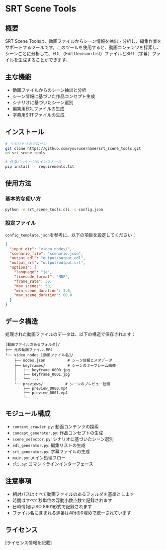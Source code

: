 # SRT Scene Tools

## 概要
SRT Scene Toolsは、動画ファイルからシーン情報を抽出・分析し、編集作業をサポートするツールです。このツールを使用すると、動画コンテンツを探索し、シーンごとに分析して、EDL（Edit Decision List）ファイルとSRT（字幕）ファイルを生成することができます。

## 主な機能
- 動画ファイルからのシーン抽出と分析
- シーン情報に基づいた作品コンセプト生成
- シナリオに基づいたシーン選別
- 編集用EDLファイルの生成
- 字幕用SRTファイルの生成

## インストール

```bash
# リポジトリのクローン
git clone https://github.com/yourusername/srt_scene_tools.git
cd srt_scene_tools

# 依存パッケージのインストール
pip install -r requirements.txt
```

## 使用方法

### 基本的な使い方
```bash
python -m srt_scene_tools.cli -c config.json
```

### 設定ファイル
`config_template.json`を参考に、以下の項目を設定してください：

```json
{
  "input_dir": "video_nodes/",
  "scenario_file": "scenario.json",
  "output_edl": "output/output.edl",
  "output_srt": "output/output.srt",
  "options": {
    "language": "ja",
    "timecode_format": "NDF",
    "frame_rate": 30,
    "max_scenes": 50,
    "min_scene_duration": 3.0,
    "max_scene_duration": 60.0
  }
}
```

## データ構造
処理された動画ファイルのデータは、以下の構造で保存されます：

```
[動画ファイルのあるフォルダ]/
├── 元の動画ファイル.MP4
└── video_nodes_[動画ファイル名]/
    ├── nodes.json          # シーン情報とメタデータ
    ├── keyframes/          # シーンのキーフレーム画像
    │   ├── keyframe_0000.jpg
    │   ├── keyframe_0001.jpg
    │   └── ...
    └── previews/          # シーンのプレビュー動画
        ├── preview_0000.mp4
        ├── preview_0001.mp4
        └── ...
```

## モジュール構成
- `content_crawler.py`: 動画コンテンツの探索
- `concept_generator.py`: 作品コンセプトの生成
- `scene_selector.py`: シナリオに基づいたシーン選別
- `edl_generator.py`: 編集リストの生成
- `srt_generator.py`: 字幕ファイルの生成
- `main.py`: メイン処理フロー
- `cli.py`: コマンドラインインターフェース

## 注意事項
- 相対パスはすべて動画ファイルのあるフォルダを基準とします
- 時間はすべて秒単位の浮動小数点数で記録されます
- 日時情報はISO 8601形式で記録されます
- ファイル名に含まれる連番は4桁の0埋めで統一されています

## ライセンス
[ライセンス情報を記載] 